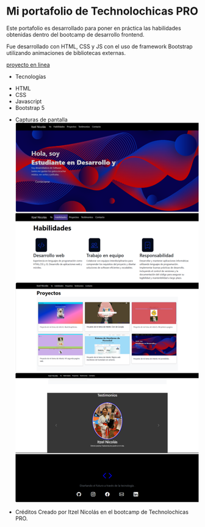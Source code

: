 # Mi portafolio de Technolochicas PRO

Este portafolio es desarrollado para poner en práctica las habilidades obtenidas dentro del bootcamp de desarrollo frontend.


Fue desarrollado con HTML, CSS y JS con el uso de framework Bootstrap utilizando animaciones de bibliotecas externas.

[proyecto en linea ](https://astonishing-pudding-6be3d3.netlify.app/#)
- Tecnologías
 
* HTML
* CSS
* Javascript
* Bootstrap 5

- Capturas de pantalla 
![Sección Yo](assets/th.PNG)
![Sección Yo](assets/th1.PNG)
![Sección Yo](assets/th2.PNG)
![Sección Yo](assets/th3.PNG)
![Sección Yo](assets/th4.PNG)

- Créditos
Creado por Itzel Nicolás en el bootcamp de Technolochicas PRO.